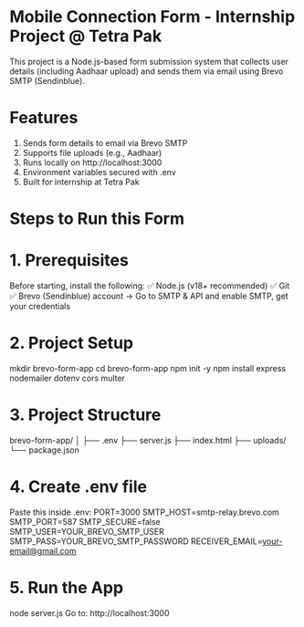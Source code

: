 # Mobile Connection Form - Internship Project @ Tetra Pak
This project is a Node.js-based form submission system that collects user details (including Aadhaar upload) and sends them via email using Brevo SMTP (Sendinblue).

# Features
1. Sends form details to email via Brevo SMTP
2. Supports file uploads (e.g., Aadhaar)
3. Runs locally on http://localhost:3000
4. Environment variables secured with .env
5. Built for internship at Tetra Pak

# Steps to Run this Form
# 1. Prerequisites
Before starting, install the following:
✅ Node.js (v18+ recommended)
✅ Git
✅ Brevo (Sendinblue) account → Go to SMTP & API and enable SMTP, get your credentials

# 2. Project Setup
mkdir brevo-form-app
cd brevo-form-app
npm init -y
npm install express nodemailer dotenv cors multer

# 3. Project Structure
brevo-form-app/
│
├── .env
├── server.js
├── index.html
├── uploads/
└── package.json


# 4. Create .env file
Paste this inside .env:
PORT=3000
SMTP_HOST=smtp-relay.brevo.com
SMTP_PORT=587
SMTP_SECURE=false
SMTP_USER=YOUR_BREVO_SMTP_USER
SMTP_PASS=YOUR_BREVO_SMTP_PASSWORD
RECEIVER_EMAIL=your-email@gmail.com


# 5. Run the App
node server.js
Go to: http://localhost:3000

